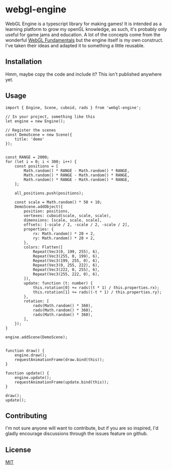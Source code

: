 # webgl-engine

WebGL Engine is a typescript library for making games! It is intended as a learning platform to grow my openGL knowledge, 
as such, it's probably only useful for game jams and education. A lot of the concepts come from the wonderful [WebGL Fundamentals](https://webglfundamentals.org/)
but the engine itself is my own construct. I've taken their ideas and adapted it to something a little reusable.

## Installation

Hmm, maybe copy the code and include it? This isn't published anywhere yet.

## Usage

```
import { Engine, Scene, cuboid, rads } from 'webgl-engine';

// In your project, something like this
let engine = new Engine();

// Register the scenes
const DemoScene = new Scene({
    title: 'demo'
});


const RANGE = 2000;
for (let i = 0; i < 300; i++) {
    const positions = [
        Math.random() * RANGE - Math.random() * RANGE,
        Math.random() * RANGE - Math.random() * RANGE,
        Math.random() * RANGE - Math.random() * RANGE,
    ];

    all_positions.push(positions);

    const scale = Math.random() * 50 + 10;
    DemoScene.addObject({
        position: positions,
        vertexes: cuboid(scale, scale, scale),
        dimensions: [scale, scale, scale],
        offsets: [-scale / 2, -scale / 2, -scale / 2],
        properties: {
            rx: Math.random() * 20 + 2,
            ry: Math.random() * 20 + 2,
        },
        colors: Flatten([
            Repeat(Vec3(0, 199, 255), 6),
            Repeat(Vec3(255, 0, 199), 6),
            Repeat(Vec3(199, 255, 0), 6),
            Repeat(Vec3(0, 255, 222), 6),
            Repeat(Vec3(222, 0, 255), 6),
            Repeat(Vec3(255, 222, 0), 6),
        ]),
        update: function (t: number) {
            this.rotation[0] += rads((t * 1) / this.properties.rx);
            this.rotation[1] += rads((-t * 1) / this.properties.ry);
        },
        rotation: [
            rads(Math.random() * 360),
            rads(Math.random() * 360),
            rads(Math.random() * 360),
        ],
    });
}

engine.addScene(DemoScene);


function draw() {
    engine.draw();
    requestAnimationFrame(draw.bind(this));
}

function update() {
    engine.update();
    requestAnimationFrame(update.bind(this));
}

draw();
update();
```

## Contributing

I'm not sure anyone will want to contribute, but if you are so inspired, I'd gladly encourage discussions through
the issues feature on github.

## License

[MIT](https://choosealicense.com/licenses/mit/)
